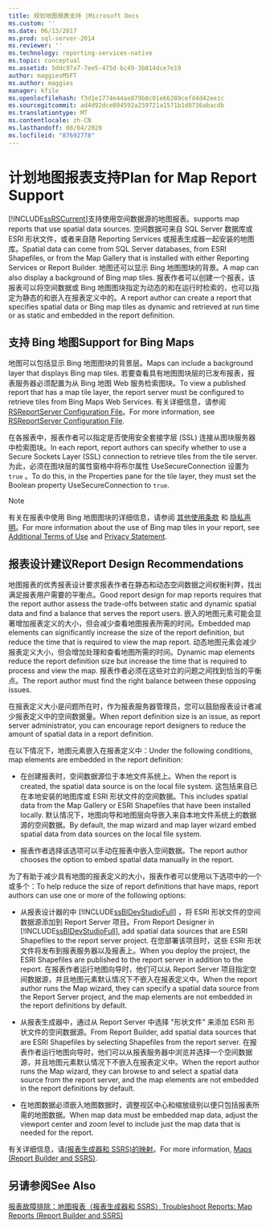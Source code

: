 ```yaml
---
title: 规划地图报表支持 |Microsoft Docs
ms.custom: ''
ms.date: 06/13/2017
ms.prod: sql-server-2014
ms.reviewer: ''
ms.technology: reporting-services-native
ms.topic: conceptual
ms.assetid: 5ddc97a7-7ee5-475d-bc49-3b814dce7e19
author: maggiesMSFT
ms.author: maggies
manager: kfile
ms.openlocfilehash: f3d1e1774e44ae879b8c01e66289cefd4d42ee1c
ms.sourcegitcommit: ad4d92dce894592a259721a1571b1d8736abacdb
ms.translationtype: MT
ms.contentlocale: zh-CN
ms.lasthandoff: 08/04/2020
ms.locfileid: "87692778"
---
```

# <a name="plan-for-map-report-support"></a><span data-ttu-id="38577-102">计划地图报表支持</span><span class="sxs-lookup"><span data-stu-id="38577-102">Plan for Map Report Support</span></span>
  [!INCLUDE[ssRSCurrent](../includes/ssrscurrent-md.md)]<span data-ttu-id="38577-103">支持使用空间数据源的地图报表。</span><span class="sxs-lookup"><span data-stu-id="38577-103">supports map reports that use spatial data sources.</span></span> <span data-ttu-id="38577-104">空间数据可来自 SQL Server 数据库或 ESRI 形状文件，或者来自随 Reporting Services 或报表生成器一起安装的地图库。</span><span class="sxs-lookup"><span data-stu-id="38577-104">Spatial data can come from SQL Server databases, from ESRI Shapefiles, or from the Map Gallery that is installed with either Reporting Services or Report Builder.</span></span> <span data-ttu-id="38577-105">地图还可以显示 Bing 地图图块的背景。</span><span class="sxs-lookup"><span data-stu-id="38577-105">A map can also display a background of Bing map tiles.</span></span> <span data-ttu-id="38577-106">报表作者可以创建一个报表，该报表可以将空间数据或 Bing 地图图块指定为动态的和在运行时检索的，也可以指定为静态的和嵌入在报表定义中的。</span><span class="sxs-lookup"><span data-stu-id="38577-106">A report author can create a report that specifies spatial data or Bing map tiles as dynamic and retrieved at run time or as static and embedded in the report definition.</span></span>  
  
## <a name="support-for-bing-maps"></a><span data-ttu-id="38577-107">支持 Bing 地图</span><span class="sxs-lookup"><span data-stu-id="38577-107">Support for Bing Maps</span></span>  
 <span data-ttu-id="38577-108">地图可以包括显示 Bing 地图图块的背景层。</span><span class="sxs-lookup"><span data-stu-id="38577-108">Maps can include a background layer that displays Bing map tiles.</span></span> <span data-ttu-id="38577-109">若要查看具有地图图块层的已发布报表，报表服务器必须配置为从 Bing 地图 Web 服务检索图块。</span><span class="sxs-lookup"><span data-stu-id="38577-109">To view a published report that has a map tile layer, the report server must be configured to retrieve tiles from Bing Maps Web Services.</span></span> <span data-ttu-id="38577-110">有关详细信息，请参阅 [RSReportServer Configuration File](report-server/rsreportserver-config-configuration-file.md)。</span><span class="sxs-lookup"><span data-stu-id="38577-110">For more information, see [RSReportServer Configuration File](report-server/rsreportserver-config-configuration-file.md).</span></span>  
  
 <span data-ttu-id="38577-111">在各报表中，报表作者可以指定是否使用安全套接字层 (SSL) 连接从图块服务器中检索图块。</span><span class="sxs-lookup"><span data-stu-id="38577-111">In each report, report authors can specify whether to use a Secure Sockets Layer (SSL) connection to retrieve tiles from the tile server.</span></span> <span data-ttu-id="38577-112">为此，必须在图块层的属性窗格中将布尔属性 UseSecureConnection 设置为 `true` 。</span><span class="sxs-lookup"><span data-stu-id="38577-112">To do this, in the Properties pane for the tile layer, they must set the Boolean property UseSecureConnection to `true`.</span></span>  
  
> [!NOTE]  
>  <span data-ttu-id="38577-113">有关在报表中使用 Bing 地图图块的详细信息，请参阅 [其他使用条款](https://go.microsoft.com/fwlink/?LinkId=151371) 和 [隐私声明](https://go.microsoft.com/fwlink/?LinkId=151372)。</span><span class="sxs-lookup"><span data-stu-id="38577-113">For more information about the use of Bing map tiles in your report, see [Additional Terms of Use](https://go.microsoft.com/fwlink/?LinkId=151371) and [Privacy Statement](https://go.microsoft.com/fwlink/?LinkId=151372).</span></span>  
  
## <a name="report-design-recommendations"></a><span data-ttu-id="38577-114">报表设计建议</span><span class="sxs-lookup"><span data-stu-id="38577-114">Report Design Recommendations</span></span>  
 <span data-ttu-id="38577-115">地图报表的优秀报表设计要求报表作者在静态和动态空间数据之间权衡利弊，找出满足报表用户需要的平衡点。</span><span class="sxs-lookup"><span data-stu-id="38577-115">Good report design for map reports requires that the report author assess the trade-offs between static and dynamic spatial data and find a balance that serves the report users.</span></span> <span data-ttu-id="38577-116">嵌入的地图元素可能会显著增加报表定义的大小，但会减少查看地图报表所需的时间。</span><span class="sxs-lookup"><span data-stu-id="38577-116">Embedded map elements can significantly increase the size of the report definition, but reduce the time that is required to view the map report.</span></span> <span data-ttu-id="38577-117">动态地图元素会减少报表定义大小，但会增加处理和查看地图所需的时间。</span><span class="sxs-lookup"><span data-stu-id="38577-117">Dynamic map elements reduce the report definition size but increase the time that is required to process and view the map.</span></span> <span data-ttu-id="38577-118">报表作者必须在这些对立的问题之间找到恰当的平衡点。</span><span class="sxs-lookup"><span data-stu-id="38577-118">The report author must find the right balance between these opposing issues.</span></span>  
  
 <span data-ttu-id="38577-119">在报表定义大小是问题所在时，作为报表服务器管理员，您可以鼓励报表设计者减少报表定义中的空间数据量。</span><span class="sxs-lookup"><span data-stu-id="38577-119">When report definition size is an issue, as report server administrator, you can encourage report designers to reduce the amount of spatial data in a report definition.</span></span>  
  
 <span data-ttu-id="38577-120">在以下情况下，地图元素嵌入在报表定义中：</span><span class="sxs-lookup"><span data-stu-id="38577-120">Under the following conditions, map elements are embedded in the report definition:</span></span>  
  
-   <span data-ttu-id="38577-121">在创建报表时，空间数据源位于本地文件系统上。</span><span class="sxs-lookup"><span data-stu-id="38577-121">When the report is created, the spatial data source is on the local file system.</span></span> <span data-ttu-id="38577-122">这包括来自已在本地安装的地图库或 ESRI 形状文件的空间数据。</span><span class="sxs-lookup"><span data-stu-id="38577-122">This includes spatial data from the Map Gallery or ESRI Shapefiles that have been installed locally.</span></span> <span data-ttu-id="38577-123">默认情况下，地图向导和地图层向导嵌入来自本地文件系统上的数据源的空间数据。</span><span class="sxs-lookup"><span data-stu-id="38577-123">By default, the map wizard and map layer wizard embed spatial data from data sources on the local file system.</span></span>  
  
-   <span data-ttu-id="38577-124">报表作者选择该选项可以手动在报表中嵌入空间数据。</span><span class="sxs-lookup"><span data-stu-id="38577-124">The report author chooses the option to embed spatial data manually in the report.</span></span>  
  
 <span data-ttu-id="38577-125">为了有助于减少具有地图的报表定义的大小，报表作者可以使用以下选项中的一个或多个：</span><span class="sxs-lookup"><span data-stu-id="38577-125">To help reduce the size of report definitions that have maps, report authors can use one or more of the following options:</span></span>  
  
-   <span data-ttu-id="38577-126">从报表设计器的中 [!INCLUDE[ssBIDevStudioFull](../includes/ssbidevstudiofull-md.md)] ，将 ESRI 形状文件的空间数据源添加到 Report Server 项目。</span><span class="sxs-lookup"><span data-stu-id="38577-126">From Report Designer in [!INCLUDE[ssBIDevStudioFull](../includes/ssbidevstudiofull-md.md)], add spatial data sources that are ESRI Shapefiles to the report server project.</span></span> <span data-ttu-id="38577-127">在您部署该项目时，这些 ESRI 形状文件将发布到报表服务器以及报表上。</span><span class="sxs-lookup"><span data-stu-id="38577-127">When you deploy the project, the ESRI Shapefiles are published to the report server in addition to the report.</span></span> <span data-ttu-id="38577-128">在报表作者运行地图向导时，他们可以从 Report Server 项目指定空间数据源，并且地图元素默认情况下不嵌入在报表定义中。</span><span class="sxs-lookup"><span data-stu-id="38577-128">When the report author runs the Map wizard, they can specify a spatial data source from the Report Server project, and the map elements are not embedded in the report definitions by default.</span></span>  
  
-   <span data-ttu-id="38577-129">从报表生成器中，通过从 Report Server 中选择 "形状文件" 来添加 ESRI 形状文件的空间数据源。</span><span class="sxs-lookup"><span data-stu-id="38577-129">From Report Builder, add spatial data sources that are ESRI Shapefiles by selecting Shapefiles from the report server.</span></span> <span data-ttu-id="38577-130">在报表作者运行地图向导时，他们可以从报表服务器中浏览并选择一个空间数据源，并且地图元素默认情况下不嵌入在报表定义中。</span><span class="sxs-lookup"><span data-stu-id="38577-130">When the report author runs the Map wizard, they can browse to and select a spatial data source from the report server, and the map elements are not embedded in the report definitions by default.</span></span>  
  
-   <span data-ttu-id="38577-131">在地图数据必须嵌入地图数据时，调整视区中心和缩放级别以便只包括报表所需的地图数据。</span><span class="sxs-lookup"><span data-stu-id="38577-131">When map data must be embedded map data, adjust the viewport center and zoom level to include just the map data that is needed for the report.</span></span>  
  
 <span data-ttu-id="38577-132">有关详细信息，请[&#40;报表生成器和 SSRS&#41;的映射](report-design/maps-report-builder-and-ssrs.md)。</span><span class="sxs-lookup"><span data-stu-id="38577-132">For more information, [Maps &#40;Report Builder and SSRS&#41;](report-design/maps-report-builder-and-ssrs.md).</span></span>  
  
## <a name="see-also"></a><span data-ttu-id="38577-133">另请参阅</span><span class="sxs-lookup"><span data-stu-id="38577-133">See Also</span></span>  
 [<span data-ttu-id="38577-134">报表故障排除：地图报表（报表生成器和 SSRS）</span><span class="sxs-lookup"><span data-stu-id="38577-134">Troubleshoot Reports: Map Reports &#40;Report Builder and SSRS&#41;</span></span>](report-design/troubleshoot-reports-map-reports-report-builder-and-ssrs.md)  
  
  
